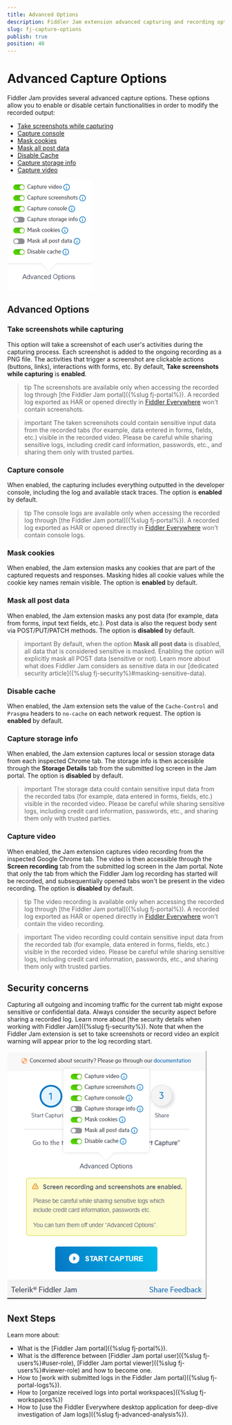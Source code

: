 ```yaml
---
title: Advanced Options 
description: Fiddler Jam extension advanced capturing and recording options.
slug: fj-capture-options
publish: true
position: 40
---
```



# Advanced Capture Options

Fiddler Jam provides several advanced capture options. These options allow you to enable or disable certain functionalities in order to modify the recorded output:

- [Take screenshots while capturing](#take-screenshots-while-capturing)
- [Capture console](#capture-console)
- [Mask cookies](#mask-cookies)
- [Mask all post data](#mask-all-post-data)
- [Disable Cache](#disable-cache)
- [Capture storage info](#capture-storage-info)
- [Capture video](#capture-video)

![Fiddler Jam Advanced Options](../images/ext/ext-images/extension-start-capturing-extended-003.png)


## Advanced Options

### Take screenshots while capturing

This option will take a screenshot of each user's activities during the capturing process. Each screenshot is added to the ongoing recording as a PNG file. The activities that trigger a screenshot are clickable actions (buttons, links), interactions with forms, etc. By default, **Take screenshots while capturing** is **enabled**.

>tip The screenshots are available only when accessing the recorded log through [the Fiddler Jam portal]({%slug fj-portal%}). A recorded log exported as HAR or opened directly in [Fiddler Everywhere](https://www.telerik.com/download/fiddler-everywhere) won't contain screenshots.

>important The taken screenshots could contain sensitive input data from the recorded tabs (for example, data entered in forms, fields, etc.) visible in the recorded video. Please be careful while sharing sensitive logs, including credit card information, passwords, etc., and sharing them only with trusted parties.

### Capture console

When enabled, the capturing includes everything outputted in the developer console, including the log and available stack traces. The option is **enabled** by default.

>tip The console logs are available only when accessing the recorded log through [the Fiddler Jam portal]({%slug fj-portal%}). A recorded log exported as HAR or opened directly in [Fiddler Everywhere](https://www.telerik.com/download/fiddler-everywhere) won't contain console logs.


### Mask cookies

When enabled, the Jam extension masks any cookies that are part of the captured requests and responses. Masking hides all cookie values while the cookie key names remain visible. The option is **enabled** by default.


### Mask all post data

When enabled, the Jam extension masks any post data (for example, data from forms, input text fields, etc.). Post data is also the request body sent via POST/PUT/PATCH methods. The option is **disabled** by default.

>important By default, when the option **Mask all post data** is disabled, all data that is considered sensitive is masked. Enabling the option will explicitly mask all POST data (sensitive or not). Learn more about what does Fiddler Jam considers as sensitive data in our [dedicated security article]({%slug fj-security%}#masking-sensitive-data).


### Disable cache

When enabled, the Jam extension sets the value of the `Cache-Control` and `Prasgma` headers to `no-cache` on each network request.  The option is **enabled** by default.


### Capture storage info

When enabled, the Jam extension captures local or session storage data from each inspected Chrome tab. The storage info is then accessible through the **Storage Details** tab from the submitted log screen in the Jam portal. The option is **disabled** by default.

>important The storage data could contain sensitive input data from the recorded tabs (for example, data entered in forms, fields, etc.) visible in the recorded video. Please be careful while sharing sensitive logs, including credit card information, passwords, etc., and sharing them only with trusted parties.


### Capture video

When enabled, the Jam extension captures video recording from the inspected Google Chrome tab. The video is then accessible through the **Screen recording** tab from the submitted log screen in the Jam portal. Note that only the tab from which the Fiddler Jam log recording has started will be recorded, and subsequentially opened tabs won't be present in the video recording. The option is **disabled** by default.

>tip The video recording is available only when accessing the recorded log through [the Fiddler Jam portal]({%slug fj-portal%}). A recorded log exported as HAR or opened directly in [Fiddler Everywhere](https://www.telerik.com/download/fiddler-everywhere) won't contain the video recording.

>important The video recording could contain sensitive input data from the recorded tab (for example, data entered in forms, fields, etc.) visible in the recorded video. Please be careful while sharing sensitive logs, including credit card information, passwords, etc., and sharing them only with trusted parties.

## Security concerns

Capturing all outgoing and incoming traffic for the current tab might expose sensitive or confidential data. Always consider the security aspect before sharing a recorded log. Learn more about [the security details when working with Fiddler Jam]({%slug fj-security%}). Note that when the Fiddler Jam extension is set to take screenshots or record video an explcit warning will appear prior to the log recording start.

![Fiddler Jam screenshot and video warning](../images/ext/ext-images/extension-start-capturing-warning.png)

## Next Steps

Learn more about:

- What is the [Fiddler Jam portal]({%slug fj-portal%}).
- What is the difference between [Fiddler Jam portal user]({%slug fj-users%}#user-role), [Fiddler Jam portal viewer]({%slug fj-users%}#viewer-role) and how to become one.
- How to [work with submitted logs in the Fiddler Jam portal]({%slug fj-portal-logs%}).
- How to [organize received logs into portal workspaces]({%slug fj-workspaces%})
- How to [use the Fiddler Everywhere desktop application for deep-dive investigation of Jam logs]({%slug fj-advanced-analysis%}).
